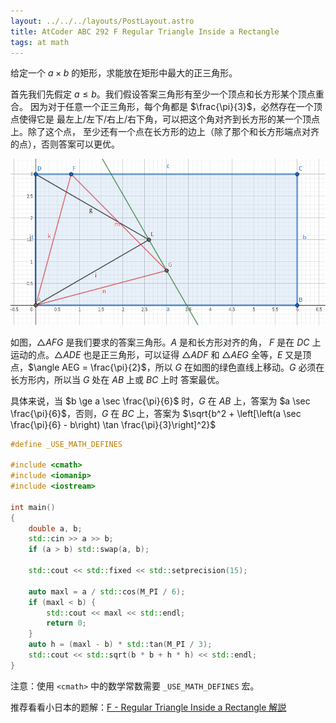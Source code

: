 ```yaml
---
layout: ../../../layouts/PostLayout.astro
title: AtCoder ABC 292 F Regular Triangle Inside a Rectangle
tags: at math
---
```


给定一个 $a \times b$ 的矩形，求能放在矩形中最大的正三角形。

首先我们先假定 $a \le b$。我们假设答案三角形有至少一个顶点和长方形某个顶点重合。
因为对于任意一个正三角形，每个角都是 $\frac{\pi}{3}$，必然存在一个顶点使得它是
最左上/左下/右上/右下角，可以把这个角对齐到长方形的某一个顶点上。除了这个点，
至少还有一个点在长方形的边上（除了那个和长方形端点对齐的点），否则答案可以更优。

![triangle](/assets/images/abc292f-230b1d41.png)

如图，$\triangle AFG$ 是我们要求的答案三角形。$A$ 是和长方形对齐的角，
$F$ 是在 $DC$ 上运动的点。$\triangle ADE$ 也是正三角形，可以证得 $\triangle ADF$
和 $\triangle AEG$ 全等，$E$ 又是顶点，$\angle AEG = \frac{\pi}{2}$，所以 $G$ 
在如图的绿色直线上移动。$G$ 必须在长方形内，所以当 $G$ 处在 $AB$ 上或 $BC$ 上时
答案最优。

具体来说，当 $b \ge a \sec \frac{\pi}{6}$ 时，$G$ 在 $AB$ 上，答案为 
$a \sec \frac{\pi}{6}$，否则，$G$ 在 $BC$ 上，答案为 $\sqrt{b^2 + \left[\left(a \sec \frac{\pi}{6} - b\right) \tan \frac{\pi}{3}\right]^2}$

```cpp
#define _USE_MATH_DEFINES

#include <cmath>
#include <iomanip>
#include <iostream>

int main()
{
	double a, b;
	std::cin >> a >> b;
	if (a > b) std::swap(a, b);

	std::cout << std::fixed << std::setprecision(15);

	auto maxl = a / std::cos(M_PI / 6);
	if (maxl < b) {
		std::cout << maxl << std::endl;
		return 0;
	}
	auto h = (maxl - b) * std::tan(M_PI / 3);
	std::cout << std::sqrt(b * b + h * h) << std::endl;
}
```

注意：使用 `<cmath>` 中的数学常数需要 `_USE_MATH_DEFINES` 宏。

推荐看看小日本的题解：[F - Regular Triangle Inside a Rectangle
解説](https://atcoder.jp/contests/abc292/tasks/abc292_f/editorial)

